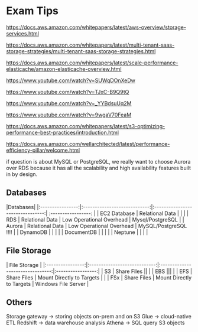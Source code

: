 # Exam Tips
https://docs.aws.amazon.com/whitepapers/latest/aws-overview/storage-services.html

https://docs.aws.amazon.com/whitepapers/latest/multi-tenant-saas-storage-strategies/multi-tenant-saas-storage-strategies.html

https://docs.aws.amazon.com/whitepapers/latest/scale-performance-elasticache/amazon-elasticache-overview.html

https://www.youtube.com/watch?v=SUWqDOnXeDw

https://www.youtube.com/watch?v=TJxC-B9Q9tQ

https://www.youtube.com/watch?v=_YYBdsuUq2M

https://www.youtube.com/watch?v=9wgaV70FeaM

https://docs.aws.amazon.com/whitepapers/latest/s3-optimizing-performance-best-practices/introduction.html

https://docs.aws.amazon.com/wellarchitected/latest/performance-efficiency-pillar/welcome.html


if question is about MySQL or PostgreSQL, we really want to choose Aurora over RDS because it has all the scalability and high availability features built in by design.
## Databases
|Databases| 
|:----------------:|:----------------------------:|:--------------------------------:| :-----------------: |
| EC2 Database | Relational Data | | |
| RDS | Relational Data | Low Operational Overhead | Mysql/PostgreSQL |
| Aurora | Relational Data | Low Operational Overhead | MySQL/PostgreSQL !!!! |
| DynamoDB | | | |
| DocumentDB | | | |
| Neptune |   | | |

## File Storage
| File Storage | 
|:----------------:|:----------------------------:|:--------------------------------:|:-----------------:|
| S3 | Share Files || |
| EBS ||| |
| EFS | Share Files | Mount Directly to Targets | |
| FSx | Share Files | Mount Directly to Targets | Windows File Server |

## Others
Storage gateway -> storing objects on-prem and on S3
Glue -> cloud-native ETL
Redshift -> data warehouse analysis
Athena -> SQL query S3 objects
